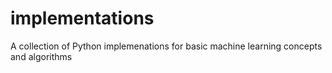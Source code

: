# implementations
A collection of Python implemenations for basic machine learning concepts and algorithms
